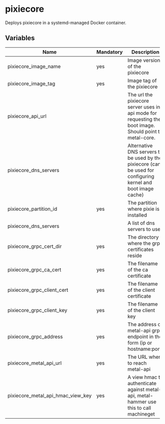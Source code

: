 # pixiecore

Deploys pixiecore in a systemd-managed Docker container.

## Variables

| Name                              | Mandatory | Description                                                                                                   |
|-----------------------------------|-----------|---------------------------------------------------------------------------------------------------------------|
| pixiecore_image_name              | yes       | Image version of the pixiecore                                                                                |
| pixiecore_image_tag               | yes       | Image tag of the pixiecore                                                                                    |
| pixiecore_api_url                 |           | The url the pixiecore server uses in api mode for requesting the boot image. Should point to metal-core.      |
| pixiecore_dns_servers             |           | Alternative DNS servers to be used by the pixiecore (can be used for configuring kernel and boot image cache) |
| pixiecore_partition_id            | yes       | The partition where pixie is installed                                                                        |
| pixiecore_dns_servers             |           | A list of dns servers to use                                                                                  |
| pixiecore_grpc_cert_dir           | yes       | The directory where the grpc certificates reside                                                              |
| pixiecore_grpc_ca_cert            | yes       | The filename of the ca certificate                                                                            |
| pixiecore_grpc_client_cert        | yes       | The filename of the client certificate                                                                        |
| pixiecore_grpc_client_key         | yes       | The filename of the client key                                                                                |
| pixiecore_grpc_address            | yes       | The address of metal-api grpc endpoint in the form (ip or hostname:port)                                      |
| pixiecore_metal_api_url           | yes       | The URL where to reach metal-api                                                                              |
| pixiecore_metal_api_hmac_view_key | yes       | A view hmac to authenticate against metal-api, metal-hammer use this to call machineget                       |
